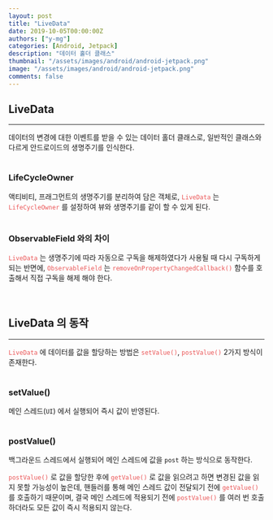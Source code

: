```yaml
---
layout: post
title: "LiveData"
date: 2019-10-05T00:00:00Z
authors: ["y-mg"]
categories: [Android, Jetpack]
description: "데이터 홀더 클래스"
thumbnail: "/assets/images/android/android-jetpack.png"
image: "/assets/images/android/android-jetpack.png"
comments: false
---
```


## LiveData
***
데이터의 변경에 대한 이벤트를 받을 수 있는 데이터 홀더 클래스로, 일반적인 클래스와 다르게 안드로이드의 생명주기를 인식한다.
<br>
<br>

### LifeCycleOwner
액티비티, 프래그먼트의 생명주기를 분리하여 담은 객체로, <code style="color: #eb5657;">LiveData</code> 는 <code style="color: #eb5657;">LifeCycleOwner</code> 를 설정하여 뷰와 생명주기를 같이 할 수 있게 된다.
<br>
<br>

### ObservableField 와의 차이
<code style="color: #eb5657;">LiveData</code> 는 생명주기에 따라 자동으로 구독을 해제하였다가 사용될 때 다시 구독하게 되는 반면에, <code style="color: #eb5657;">ObservableField</code> 는 <code style="color: #eb5657;">removeOnPropertyChangedCallback()</code> 함수를 호출해서 직접 구독을 해제 해야 한다.
<br>
<br>
<br>



## LiveData 의 동작
***
<code style="color: #eb5657;">LiveData</code> 에 데이터를 값을 할당하는 방법은 <code style="color: #eb5657;">setValue()</code>, <code style="color: #eb5657;">postValue()</code> 2가지 방식이 존재한다.
<br>
<br>

### setValue()
메인 스레드(`UI`) 에서 실행되어 즉시 값이 반영된다.
<br>
<br>

### postValue()
백그라운드 스레드에서 실행되어 메인 스레드에 값을 `post` 하는 방식으로 동작한다.
<br>

<code style="color: #eb5657;">postValue()</code> 로 값을 할당한 후에 <code style="color: #eb5657;">getValue()</code> 로 값을 읽으려고 하면 변경된 값을 읽지 못할 가능성이 높은데, 핸들러를 통해 메인 스레드 값이 전달되기 전에 <code style="color: #eb5657;">getValue()</code> 를 호출하기 때문이며, 결국 메인 스레드에 적용되기 전에 <code style="color: #eb5657;">postValue()</code> 를 여러 번 호출하더라도 모든 값이 즉시 적용되지 않는다.